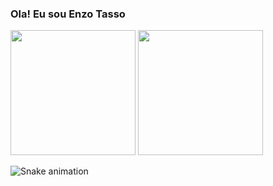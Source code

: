 ### Ola! Eu sou Enzo Tasso

<div>
  <img height="200px" src="https://github-readme-stats.vercel.app/api?username=TassoEnzo&show_icons=true&theme=transparent"/>
  <img height="200px" src="https://github-readme-stats.vercel.app/api/top-langs/?username=anuraghazra&layout=donut"/>

  ![Snake animation](https://github.com/TassoEnzo/TassoEnzo/blob/output/github-contribution-grid-snake.svg)
 
</div>
</div>
